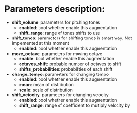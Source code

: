 # Parameters description:

* **shift_volume**: parameters for pitching tones
    * **enabled**: bool whether enable this augmentation
    * **shift_range**: range of tones shifts to use
* **shift_tones**: parameters for shifting tones in smart way. Not implemented at this moment
    * **enabled**: bool whether enable this augmentation
* **move_octave**: parameters for moving octave
    * **enable**: bool whether enable this augmentation
    * **octaves_shift**: probable number of octaves to shift
    * **shifts_probabilities**: probabilities of each shift
* **change_tempo**: parameters for changing tempo
    * **enabled**: bool whether enable this augmentation
    * **mean**: mean of distribution
    * **scale**: scale of distribution
* **shift_velocity**: parameters for changing velocity
    * **enabled**: bool whether enable this augmentation
    * **shift_range**: range of coefficient to multiply velocity by